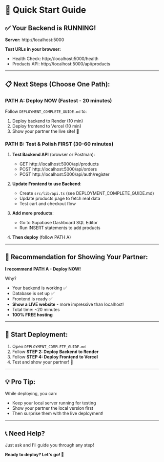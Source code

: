 # 🚀 Quick Start Guide

## ✅ Your Backend is RUNNING!

**Server:** http://localhost:5000

**Test URLs in your browser:**
- Health Check: http://localhost:5000/health
- Products API: http://localhost:5000/api/products

---

## 📋 Next Steps (Choose One Path):

### **PATH A: Deploy NOW (Fastest - 20 minutes)**

Follow `DEPLOYMENT_COMPLETE_GUIDE.md` to:
1. Deploy backend to Render (10 min)
2. Deploy frontend to Vercel (10 min)
3. Show your partner the live site! 🎉

### **PATH B: Test & Polish FIRST (30-60 minutes)**

1. **Test Backend API** (browser or Postman):
   - GET http://localhost:5000/api/products
   - POST http://localhost:5000/api/orders
   - POST http://localhost:5000/api/auth/register

2. **Update Frontend to use Backend**:
   - Create `src/lib/api.ts` (see DEPLOYMENT_COMPLETE_GUIDE.md)
   - Update products page to fetch real data
   - Test cart and checkout flow

3. **Add more products**:
   - Go to Supabase Dashboard SQL Editor
   - Run INSERT statements to add products

4. **Then deploy** (follow PATH A)

---

## 🎯 Recommendation for Showing Your Partner:

**I recommend PATH A - Deploy NOW!**

Why?
- Your backend is working ✅
- Database is set up ✅
- Frontend is ready ✅
- **Show a LIVE website** - more impressive than localhost!
- Total time: ~20 minutes
- **100% FREE hosting**

---

## 🚀 Start Deployment:

1. Open `DEPLOYMENT_COMPLETE_GUIDE.md`
2. Follow **STEP 2: Deploy Backend to Render**
3. Follow **STEP 4: Deploy Frontend to Vercel**
4. Test and show your partner! 🎉

---

## 💡 Pro Tip:

While deploying, you can:
- Keep your local server running for testing
- Show your partner the local version first
- Then surprise them with the live deployment!

---

## 📞 Need Help?

Just ask and I'll guide you through any step!

**Ready to deploy? Let's go! 🚀**
